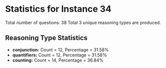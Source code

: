 # Statistics for Instance 34
Total number of questions: 38
Total 3 unique reasoning types are produced.
## Reasoning Type Statistics
- **conjunction:** Count = 12, Percentage = 31.58%
- **quantifiers:** Count = 12, Percentage = 31.58%
- **counting:** Count = 14, Percentage = 36.84%
